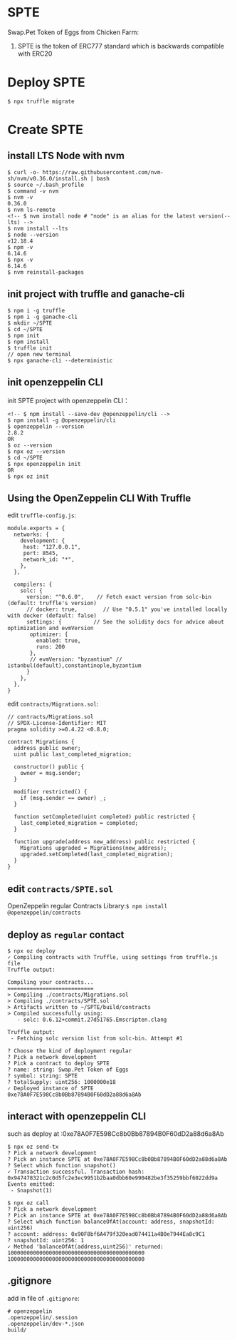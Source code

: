 # SPTE
Swap.Pet Token of Eggs from Chicken Farm:
1. SPTE is the token of ERC777 standard which is backwards compatible with ERC20

# Deploy SPTE
`$ npx truffle migrate`

# Create SPTE
## install LTS Node with nvm
```
$ curl -o- https://raw.githubusercontent.com/nvm-sh/nvm/v0.36.0/install.sh | bash
$ source ~/.bash_profile
$ command -v nvm 
$ nvm -v                
0.36.0
$ nvm ls-remote 
<!-- $ nvm install node # "node" is an alias for the latest version(--lts) -->
$ nvm install --lts
$ node --version
v12.18.4
$ npm -v
6.14.6
$ npx -v
6.14.6
$ nvm reinstall-packages
```

## init project with truffle and ganache-cli
```
$ npm i -g truffle
$ npm i -g ganache-cli
$ mkdir ~/SPTE
$ cd ~/SPTE
$ npm init
$ npm install
$ truffle init
// open new terminal
$ npx ganache-cli --deterministic
```

## init openzeppelin CLI 
init SPTE project with openzeppelin CLI：
```
<!-- $ npm install --save-dev @openzeppelin/cli -->
$ npm install -g @openzeppelin/cli
$ openzeppelin --version
2.8.2
OR 
$ oz --version
$ npx oz --version 
$ cd ~/SPTE
$ npx openzeppelin init
OR
$ npx oz init
```

## Using the OpenZeppelin CLI With Truffle
edit `truffle-config.js`:
```
module.exports = {
  networks: {
    development: {
     host: "127.0.0.1",
     port: 8545,
     network_id: "*",
    },
  },

  compilers: {
    solc: {
      version: "^0.6.0",    // Fetch exact version from solc-bin (default: truffle's version)
      // docker: true,        // Use "0.5.1" you've installed locally with docker (default: false)
      settings: {          // See the solidity docs for advice about optimization and evmVersion
       optimizer: {
         enabled: true,
         runs: 200
       },
       // evmVersion: "byzantium" // istanbul(default),constantinople,byzantium
      }
    },
  },
}
```

edit `contracts/Migrations.sol`:
```
// contracts/Migrations.sol
// SPDX-License-Identifier: MIT
pragma solidity >=0.4.22 <0.8.0;

contract Migrations {
  address public owner;
  uint public last_completed_migration;

  constructor() public {
    owner = msg.sender;
  }

  modifier restricted() {
    if (msg.sender == owner) _;
  }

  function setCompleted(uint completed) public restricted {
    last_completed_migration = completed;
  }

  function upgrade(address new_address) public restricted {
    Migrations upgraded = Migrations(new_address);
    upgraded.setCompleted(last_completed_migration);
  } 
}
```

## edit `contracts/SPTE.sol` 
OpenZeppelin regular Contracts Library:`$ npm install @openzeppelin/contracts` 
 
## deploy as `regular` contact
```
$ npx oz deploy
✓ Compiling contracts with Truffle, using settings from truffle.js file
Truffle output:
 
Compiling your contracts...
===========================
> Compiling ./contracts/Migrations.sol
> Compiling ./contracts/SPTE.sol
> Artifacts written to ~/SPTE/build/contracts
> Compiled successfully using:
   - solc: 0.6.12+commit.27d51765.Emscripten.clang

Truffle output:
 - Fetching solc version list from solc-bin. Attempt #1

? Choose the kind of deployment regular
? Pick a network development
? Pick a contract to deploy SPTE
? name: string: Swap.Pet Token of Eggs
? symbol: string: SPTE
? totalSupply: uint256: 1000000e18
✓ Deployed instance of SPTE
0xe78A0F7E598Cc8b0Bb87894B0F60dD2a88d6a8Ab
```

## interact with openzeppelin CLI
such as deploy at :0xe78A0F7E598Cc8b0Bb87894B0F60dD2a88d6a8Ab
```
$ npx oz send-tx     
? Pick a network development
? Pick an instance SPTE at 0xe78A0F7E598Cc8b0Bb87894B0F60dD2a88d6a8Ab
? Select which function snapshot()
✓ Transaction successful. Transaction hash: 0x947478321c2c0d5fc2e3ec9951b2baa0dbb60e990482be3f35259bbf6022dd9a
Events emitted: 
 - Snapshot(1)

$ npx oz call   
? Pick a network development
? Pick an instance SPTE at 0xe78A0F7E598Cc8b0Bb87894B0F60dD2a88d6a8Ab
? Select which function balanceOfAt(account: address, snapshotId: uint256)
? account: address: 0x90F8bf6A479f320ead074411a4B0e7944Ea8c9C1
? snapshotId: uint256: 1
✓ Method 'balanceOfAt(address,uint256)' returned: 1000000000000000000000000000000000000000000
1000000000000000000000000000000000000000000
```

## .gitignore
add in file of `.gitignore`:
```
# openzeppelin
.openzeppelin/.session
.openzeppelin/dev-*.json
build/
```
